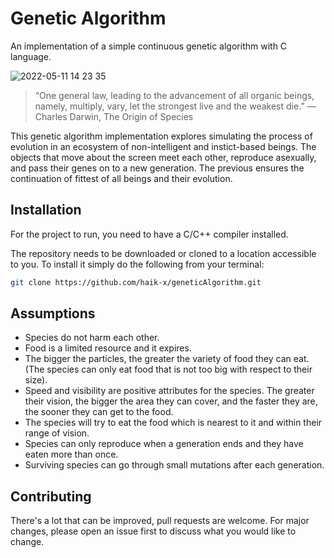 # Genetic Algorithm

An implementation of a simple continuous genetic algorithm with C language.


![2022-05-11 14 23 35](https://user-images.githubusercontent.com/53795904/167929758-4779f14f-ad22-4b51-926e-46c2e36a8f16.gif)

> “One general law, leading to the advancement of all organic beings, namely, multiply, vary, let the strongest live and the weakest die.”
― Charles Darwin, The Origin of Species


This genetic algorithm implementation explores simulating the process of evolution in an ecosystem of non-intelligent and instict-based beings. The objects that move about the screen meet each other, reproduce asexually, and pass their genes on to a new generation. The previous ensures the continuation of fittest of all beings and their evolution.


## Installation


For the project to run, you need to have a C/C++ compiler installed.

The repository needs to be downloaded or cloned to a location accessible to you. To install it simply do the following from your terminal:

```bash
git clone https://github.com/haik-x/geneticAlgorithm.git
```

## Assumptions

* Species do not harm each other.
* Food is a limited resource and it expires.
* The bigger the particles, the greater the variety of food they can eat. (The species can only eat food that is not too big with respect to their size).
* Speed and visibility are positive attributes for the species. The greater their vision, the bigger the area they can cover, and the faster they are, the sooner they can get to the food.
* The species will try to eat the food which is nearest to it and within their range of vision. 
* Species can only reproduce when a generation ends and they have eaten more than once. 
* Surviving species can go through small mutations after each generation.  


## Contributing
There's a lot that can be improved, pull requests are welcome. For major changes, please open an issue first to discuss what you would like to change.
